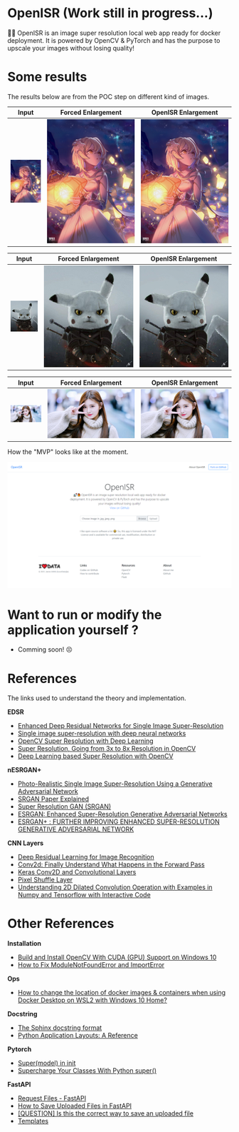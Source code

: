 # OpenISR (Work still in progress...)

🚀🔥 OpenISR is an image super resolution local web app ready for docker deployment. It is powered by OpenCV & PyTorch and has the purpose to upscale your images without losing quality!


# Some results

The results below are from the POC step on different kind of images.

Input | Forced Enlargement | OpenISR Enlargement
:-:|:-:|:-:
![](docs/lumine2.png) | ![](docs/lumine2_lr.png) | ![](docs/lumine2_merged.png)

Input | Forced Enlargement | OpenISR Enlargement
:-:|:-:|:-:
![](docs/pika.png) | ![](docs/pika_lr.png) | ![](docs/pika_merged.png)

Input | Forced Enlargement | OpenISR Enlargement
:-:|:-:|:-:
![](docs/yiren.png) | ![](docs/yiren_lr.png) | ![](docs/yiren_merged.png)


How the "MVP" looks like at the moment.

![](docs/openisr-mvp.png)


# Want to run or modify the application yourself ?

- Comming soon! 😣


# References

The links used to understand the theory and implementation.

**EDSR**
- [Enhanced Deep Residual Networks for Single Image Super-Resolution](https://arxiv.org/pdf/1707.02921.pdf)
- [Single image super-resolution with deep neural networks](https://krasserm.github.io/2019/09/04/super-resolution/)
- [OpenCV Super Resolution with Deep Learning](https://www.pyimagesearch.com/2020/11/09/opencv-super-resolution-with-deep-learning/)
- [Super Resolution, Going from 3x to 8x Resolution in OpenCV](https://bleedai.com/super-resolution-going-from-3x-to-8x-resolution-in-opencv/)
- [Deep Learning based Super Resolution with OpenCV](https://towardsdatascience.com/deep-learning-based-super-resolution-with-opencv-4fd736678066)

**nESRGAN+**
- [Photo-Realistic Single Image Super-Resolution Using a Generative Adversarial Network](https://arxiv.org/pdf/1609.04802.pdf)
- [SRGAN Paper Explained](https://medium.com/@ramyahrgowda/srgan-paper-explained-3d2d575d09ff#:~:text=SRGAN%20which%20is%20a%20GAN,to%20changes%20in%20pixel%20space.)
- [Super Resolution GAN (SRGAN)](https://www.geeksforgeeks.org/super-resolution-gan-srgan/)
- [ESRGAN: Enhanced Super-Resolution Generative Adversarial Networks](https://arxiv.org/pdf/1809.00219.pdf)
- [ESRGAN+ : FURTHER IMPROVING ENHANCED SUPER-RESOLUTION GENERATIVE ADVERSARIAL NETWORK](https://arxiv.org/pdf/2001.08073.pdf)

**CNN Layers**
- [Deep Residual Learning for Image Recognition](https://arxiv.org/pdf/1512.03385v1.pdf)
- [Conv2d: Finally Understand What Happens in the Forward Pass](https://towardsdatascience.com/conv2d-to-finally-understand-what-happens-in-the-forward-pass-1bbaafb0b148)
- [Keras Conv2D and Convolutional Layers](https://www.pyimagesearch.com/2018/12/31/keras-conv2d-and-convolutional-layers/)
- [Pixel Shuffle Layer](https://nico-curti.github.io/NumPyNet/NumPyNet/layers/pixelshuffle_layer.html#:~:text=Pixel%20Shuffle%20layer%20is%20one,a%20single%20low%2Dresolution%20one.)
- [Understanding 2D Dilated Convolution Operation with Examples in Numpy and Tensorflow with Interactive Code](https://towardsdatascience.com/understanding-2d-dilated-convolution-operation-with-examples-in-numpy-and-tensorflow-with-d376b3972b25)


# Other References

**Installation**
- [Build and Install OpenCV With CUDA (GPU) Support on Windows 10](https://haroonshakeel.medium.com/build-opencv-4-4-0-with-cuda-gpu-support-on-windows-10-without-tears-aa85d470bcd0)
- [How to Fix ModuleNotFoundError and ImportError](https://towardsdatascience.com/how-to-fix-modulenotfounderror-and-importerror-248ce5b69b1c)

**Ops**
- [How to change the location of docker images & containers when using Docker Desktop on WSL2 with Windows 10 Home?](https://stackoverflow.com/questions/62441307/how-can-i-change-the-location-of-docker-images-when-using-docker-desktop-on-wsl2)

**Docstring**
- [The Sphinx docstring format](https://sphinx-rtd-tutorial.readthedocs.io/en/latest/docstrings.html)
- [Python Application Layouts: A Reference](https://realpython.com/python-application-layouts/)

**Pytorch**
- [Super(model) in init](https://discuss.pytorch.org/t/super-model-in-init/97426)
- [Supercharge Your Classes With Python super()](https://realpython.com/python-super/)

**FastAPI**
- [Request Files - FastAPI](https://fastapi.tiangolo.com/tutorial/request-files/)
- [How to Save Uploaded Files in FastAPI](https://levelup.gitconnected.com/how-to-save-uploaded-files-in-fastapi-90786851f1d3)
- [[QUESTION] Is this the correct way to save an uploaded file](https://github.com/tiangolo/fastapi/issues/426)
- [Templates](https://fastapi.tiangolo.com/advanced/templates/)